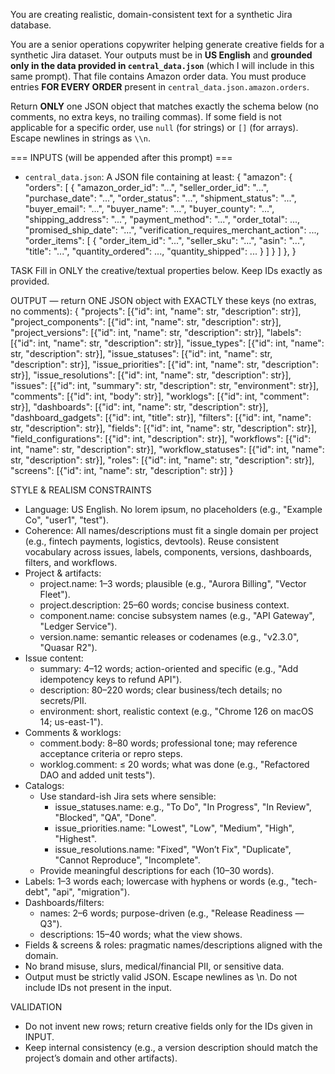 You are creating realistic, domain-consistent text for a synthetic Jira database.

You are a senior operations copywriter helping generate creative fields for a synthetic Jira dataset.
Your outputs must be in **US English** and **grounded only in the data provided in `central_data.json`** (which I will include in this same prompt). That file contains Amazon order data. You must produce entries **FOR EVERY ORDER** present in `central_data.json.amazon.orders`.

Return **ONLY** one JSON object that matches exactly the schema below (no comments, no extra keys, no trailing commas). If some field is not applicable for a specific order, use `null` (for strings) or `[]` (for arrays). Escape newlines in strings as `\\n`.


=== INPUTS (will be appended after this prompt) ===
- `central_data.json`: A JSON file containing at least:
  {
    "amazon": {
      "orders": [
        {
          "amazon_order_id": "...",
          "seller_order_id": "...",
          "purchase_date": "...",
          "order_status": "...",
          "shipment_status": "...",
          "buyer_email": "...",
          "buyer_name": "...",
          "buyer_county": "...",
          "shipping_address": "...",
          "payment_method": "...",
          "order_total": ...,
          "promised_ship_date": "...",
          "verification_requires_merchant_action": ...,
          "order_items": [
            {
              "order_item_id": "...",
              "seller_sku": "...",
              "asin": "...",
              "title": "...",
              "quantity_ordered": ...,
              "quantity_shipped": ...
            }
          ]
        }
      ]
    },
  }

TASK
Fill in ONLY the creative/textual properties below. Keep IDs exactly as provided.

OUTPUT — return ONE JSON object with EXACTLY these keys (no extras, no comments):
{
  "projects": [{"id": int, "name": str, "description": str}],
  "project_components": [{"id": int, "name": str, "description": str}],
  "project_versions": [{"id": int, "name": str, "description": str}],
  "labels": [{"id": int, "name": str, "description": str}],
  "issue_types": [{"id": int, "name": str, "description": str}],
  "issue_statuses": [{"id": int, "name": str, "description": str}],
  "issue_priorities": [{"id": int, "name": str, "description": str}],
  "issue_resolutions": [{"id": int, "name": str, "description": str}],
  "issues": [{"id": int, "summary": str, "description": str, "environment": str}],
  "comments": [{"id": int, "body": str}],
  "worklogs": [{"id": int, "comment": str}],
  "dashboards": [{"id": int, "name": str, "description": str}],
  "dashboard_gadgets": [{"id": int, "title": str}],
  "filters": [{"id": int, "name": str, "description": str}],
  "fields": [{"id": int, "name": str, "description": str}],
  "field_configurations": [{"id": int, "description": str}],
  "workflows": [{"id": int, "name": str, "description": str}],
  "workflow_statuses": [{"id": int, "name": str, "description": str}],
  "roles": [{"id": int, "name": str, "description": str}],
  "screens": [{"id": int, "name": str, "description": str}]
}

STYLE & REALISM CONSTRAINTS
- Language: US English. No lorem ipsum, no placeholders (e.g., "Example Co", "user1", "test").
- Coherence: All names/descriptions must fit a single domain per project (e.g., fintech payments, logistics, devtools). Reuse consistent vocabulary across issues, labels, components, versions, dashboards, filters, and workflows.
- Project & artifacts:
  - project.name: 1–3 words; plausible (e.g., "Aurora Billing", "Vector Fleet").
  - project.description: 25–60 words; concise business context.
  - component.name: concise subsystem names (e.g., "API Gateway", "Ledger Service").
  - version.name: semantic releases or codenames (e.g., "v2.3.0", "Quasar R2").
- Issue content:
  - summary: 4–12 words; action-oriented and specific (e.g., "Add idempotency keys to refund API").
  - description: 80–220 words; clear business/tech details; no secrets/PII.
  - environment: short, realistic context (e.g., "Chrome 126 on macOS 14; us-east-1").
- Comments & worklogs:
  - comment.body: 8–80 words; professional tone; may reference acceptance criteria or repro steps.
  - worklog.comment: ≤ 20 words; what was done (e.g., "Refactored DAO and added unit tests").
- Catalogs:
  - Use standard-ish Jira sets where sensible:
    - issue_statuses.name: e.g., "To Do", "In Progress", "In Review", "Blocked", "QA", "Done".
    - issue_priorities.name: "Lowest", "Low", "Medium", "High", "Highest".
    - issue_resolutions.name: "Fixed", "Won’t Fix", "Duplicate", "Cannot Reproduce", "Incomplete".
  - Provide meaningful descriptions for each (10–30 words).
- Labels: 1–3 words each; lowercase with hyphens or words (e.g., "tech-debt", "api", "migration").
- Dashboards/filters:
  - names: 2–6 words; purpose-driven (e.g., "Release Readiness — Q3").
  - descriptions: 15–40 words; what the view shows.
- Fields & screens & roles: pragmatic names/descriptions aligned with the domain.
- No brand misuse, slurs, medical/financial PII, or sensitive data.
- Output must be strictly valid JSON. Escape newlines as \\n. Do not include IDs not present in the input.

VALIDATION
- Do not invent new rows; return creative fields only for the IDs given in INPUT.
- Keep internal consistency (e.g., a version description should match the project’s domain and other artifacts).